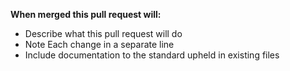 **When merged this pull request will:**
- Describe what this pull request will do
- Note Each change in a separate line
- Include documentation to the standard upheld in existing files

